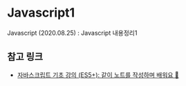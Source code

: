 # Javascript1
Javascript (2020.08.25) : Javascript 내용정리1

## 참고 링크
- [자바스크립트 기초 강의 (ES5+): 같이 노트를 작성하며 배워요 📒](https://www.youtube.com/playlist?list=PLv2d7VI9OotTVOL4QmPfvJWPJvkmv6h-2)
